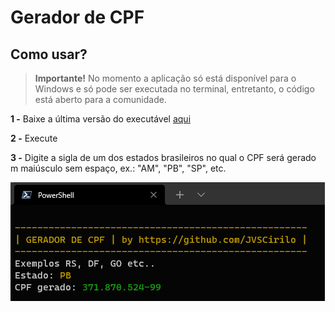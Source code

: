 # Gerador de CPF
## Como usar?
> **Importante!**
> No momento a aplicação só está disponível para o Windows e só pode ser executada no terminal, entretanto, o código está aberto para a comunidade.

**1 -** Baixe a última versão do executável [aqui](https://github.com/JVSCirilo/gerador-de-cpf/releases/tag/v0.0.1-2)

**2 -** Execute

**3 -** Digite a sigla de um dos estados brasileiros no qual o CPF será gerado m maiúsculo sem espaço, ex.: "AM", "PB", "SP", etc.

![Imagem demonstração](screenshots/test.png)